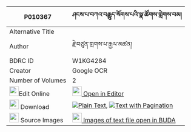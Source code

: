 |P010367|ཤངས་པ་བཀའ་བརྒྱུད་སོགས་པའི་སྣ་ཚོགས་གླེགས་བམ། 
| --- | --- 
|Alternative Title |
|Author| རྗེ་བཙུན་གྲགས་པ་རྒྱལ་མཚན།
|BDRC ID | W1KG4284
|Creator | Google OCR
|Number of Volumes| 2
|<img width="25" src="https://img.icons8.com/color/25/000000/edit-property.png">Edit Online| [<img width="25" src="https://avatars.githubusercontent.com/u/45091458?s=200&v=4"> Open in Editor](http://editor.openpecha.org/P010367)
|<img width="25" src="https://img.icons8.com/fluent/48/000000/download-2.png"/>  Download | [![](https://img.icons8.com/color/20/000000/txt.png)Plain Text](https://github.com/Openpecha/P010367/releases/download/v1/shangpa_ka_gyu_sokpa_i_natsok__plain_P010367.zip), [![](https://img.icons8.com/color/20/000000/txt.png)Text with Pagination](https://github.com/Openpecha/P010367/releases/download/v1/shangpa_ka_gyu_sokpa_i_natsok__pages_P010367.zip)
|<img width="25" src="https://img.icons8.com/plasticine/100/000000/pictures-folder.png"/>  Source Images | [<img width="25" src="https://library.bdrc.io/icons/BUDA-small.svg"> Images of text file open in BUDA](https://library.bdrc.io/show/bdr:W1KG4284)